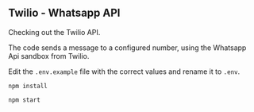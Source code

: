 ## Twilio - Whatsapp API

Checking out the Twilio API.

The code sends a message to a configured number, using the Whatsapp Api sandbox from Twilio.

Edit the `.env.example` file with the correct values and rename it to `.env`.

```
npm install

npm start
```